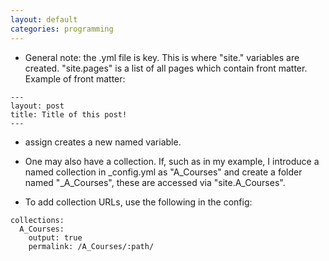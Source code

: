 ```yaml
---
layout: default
categories: programming
---
```

- General note: the .yml file is key. This is where "site." variables are created. "site.pages" is a list of all pages which contain front matter.
Example of front matter:
```
---
layout: post
title: Title of this post!
---
```

- assign creates a new named variable. 

- One may also have a collection. If, such as in my example, I introduce a named collection in _config.yml as "A_Courses" and create a folder named "_A_Courses", these are accessed via "site.A_Courses".
- To add collection URLs, use the following in the config:
```
collections:
  A_Courses:
    output: true
    permalink: /A_Courses/:path/
```